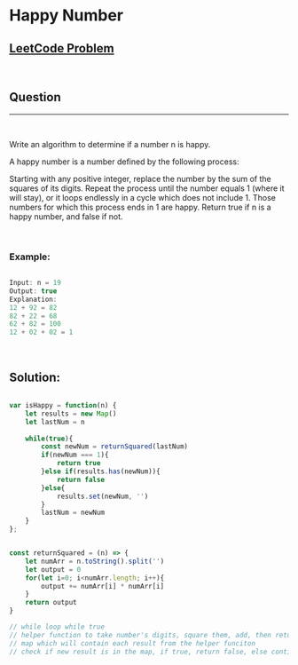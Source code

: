 # Happy Number

[1]: https://leetcode.com/problems/happy-number/

## [LeetCode Problem][1]

&nbsp;

## Question

---

&nbsp;

Write an algorithm to determine if a number n is happy.

A happy number is a number defined by the following process:

Starting with any positive integer, replace the number by the sum of the squares of its digits.
Repeat the process until the number equals 1 (where it will stay), or it loops endlessly in a cycle which does not include 1.
Those numbers for which this process ends in 1 are happy.
Return true if n is a happy number, and false if not.

&nbsp;

### **Example:**

<!-- code below -->

```javascript

Input: n = 19
Output: true
Explanation:
12 + 92 = 82
82 + 22 = 68
62 + 82 = 100
12 + 02 + 02 = 1

```

&nbsp;

## **Solution:**

<!-- code below -->

```javascript

var isHappy = function(n) {
    let results = new Map()
    let lastNum = n
    
    while(true){
        const newNum = returnSquared(lastNum)
        if(newNum === 1){
            return true
        }else if(results.has(newNum)){
            return false
        }else{
            results.set(newNum, '')
        }
        lastNum = newNum
    }
};


const returnSquared = (n) => {
    let numArr = n.toString().split('')
    let output = 0
    for(let i=0; i<numArr.length; i++){
        output += numArr[i] * numArr[i]
    }
    return output    
}

// while loop while true
// helper function to take number's digits, square them, add, then returns that result
// map which will contain each result from the helper funciton
// check if new result is in the map, if true, return false, else continue loop

```
